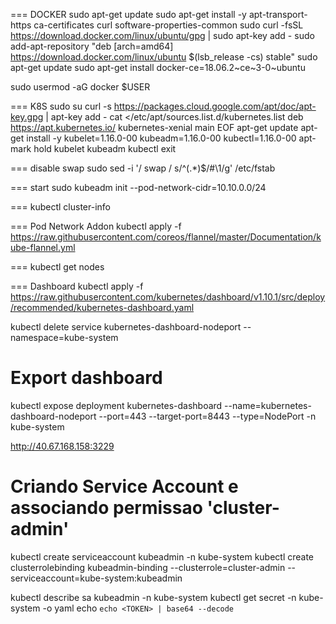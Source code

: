 === DOCKER
sudo apt-get update
sudo apt-get install -y apt-transport-https ca-certificates curl software-properties-common
sudo curl -fsSL https://download.docker.com/linux/ubuntu/gpg | sudo apt-key add -
sudo add-apt-repository "deb [arch=amd64] https://download.docker.com/linux/ubuntu $(lsb_release -cs) stable"
sudo apt-get update
sudo apt-get install docker-ce=18.06.2~ce~3-0~ubuntu

sudo usermod -aG docker $USER

=== K8S
sudo su
curl -s https://packages.cloud.google.com/apt/doc/apt-key.gpg | apt-key add -
cat <<EOF >/etc/apt/sources.list.d/kubernetes.list
deb https://apt.kubernetes.io/ kubernetes-xenial main
EOF
apt-get update
apt-get install -y kubelet=1.16.0-00 kubeadm=1.16.0-00 kubectl=1.16.0-00
apt-mark hold kubelet kubeadm kubectl
exit


=== disable swap
sudo sed -i '/ swap / s/^\(.*\)$/#\1/g' /etc/fstab

=== start 
sudo kubeadm init --pod-network-cidr=10.10.0.0/24

===
kubectl cluster-info

=== Pod Network Addon
kubectl apply -f https://raw.githubusercontent.com/coreos/flannel/master/Documentation/kube-flannel.yml

===
kubectl get nodes



=== Dashboard
kubectl apply -f https://raw.githubusercontent.com/kubernetes/dashboard/v1.10.1/src/deploy/recommended/kubernetes-dashboard.yaml

kubectl delete service kubernetes-dashboard-nodeport --namespace=kube-system

# Export dashboard
kubectl expose deployment kubernetes-dashboard --name=kubernetes-dashboard-nodeport --port=443 --target-port=8443 --type=NodePort -n kube-system

http://40.67.168.158:3229

# Criando Service Account e associando permissao 'cluster-admin'
kubectl create serviceaccount kubeadmin -n kube-system 
kubectl create clusterrolebinding kubeadmin-binding --clusterrole=cluster-admin --serviceaccount=kube-system:kubeadmin

kubectl describe sa kubeadmin -n kube-system
kubectl get secret <TOKEN-ID> -n kube-system -o yaml
echo `echo <TOKEN> | base64 --decode`

